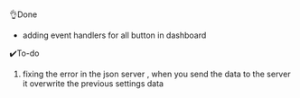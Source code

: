 👌Done 

- adding  event handlers for all button in dashboard  

✔️To-do

1. fixing the error in the json server , when you send the data to the server it overwrite the previous settings data  

   

 

 


